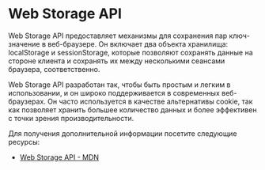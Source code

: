 # Web Storage API

Web Storage API предоставляет механизмы для сохранения пар ключ-значение в веб-браузере. Он включает два объекта хранилища: localStorage и sessionStorage, которые позволяют сохранять данные на стороне клиента и сохранять их между несколькими сеансами браузера, соответственно.

Web Storage API разработан так, чтобы быть простым и легким в использовании, и он широко поддерживается в современных веб-браузерах. Он часто используется в качестве альтернативы cookie, так как позволяет хранить большее количество данных и более эффективен с точки зрения производительности.

Для получения дополнительной информации посетите следующие ресурсы:

- [Web Storage API - MDN](https://developer.mozilla.org/en-US/docs/Web/API/Web_Storage_API)
